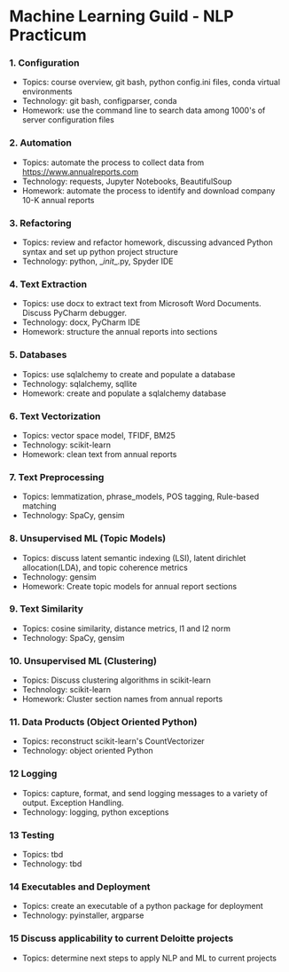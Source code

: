 # Machine Learning Guild - NLP Practicum

### 1. Configuration
*  Topics: course overview, git bash, python config.ini files, conda virtual environments
*  Technology: git bash, configparser, conda
*  Homework: use the command line to search data among 1000's of server configuration files

### 2. Automation
*  Topics: automate the process to collect data from https://www.annualreports.com
*  Technology: requests, Jupyter Notebooks, BeautifulSoup
*  Homework: automate the process to identify and download company 10-K annual reports

### 3. Refactoring
*  Topics: review and refactor homework, discussing advanced Python syntax and set up python project structure
*  Technology: python, \__init_\_.py, Spyder IDE

### 4. Text Extraction
*  Topics: use docx to extract text from Microsoft Word Documents. Discuss PyCharm debugger.
*  Technology: docx, PyCharm IDE
*  Homework: structure the annual reports into sections

### 5. Databases
*  Topics: use sqlalchemy to create and populate a database
*  Technology: sqlalchemy, sqllite
*  Homework: create and populate a sqlalchemy database

### 6. Text Vectorization
*  Topics: vector space model, TFIDF, BM25
*  Technology: scikit-learn
*  Homework: clean text from annual reports

### 7. Text Preprocessing
*  Topics: lemmatization, phrase_models, POS tagging, Rule-based matching
*  Technology: SpaCy, gensim

### 8. Unsupervised ML (Topic Models)
*  Topics: discuss latent semantic indexing (LSI), latent dirichlet allocation(LDA), and topic coherence metrics
*  Technology: gensim
*  Homework: Create topic models for annual report sections

### 9. Text Similarity
*  Topics: cosine similarity, distance metrics, l1 and l2 norm
*  Technology: SpaCy, gensim

### 10. Unsupervised ML (Clustering)
*  Topics: Discuss clustering algorithms in scikit-learn
*  Technology: scikit-learn
*  Homework: Cluster section names from annual reports

### 11. Data Products (Object Oriented Python)
*  Topics: reconstruct scikit-learn's CountVectorizer
*  Technology: object oriented Python

### 12 Logging
*  Topics: capture, format, and send logging messages to a variety of output. Exception Handling.
*  Technology: logging, python exceptions

### 13 Testing
*  Topics: tbd
*  Technology: tbd

### 14 Executables and Deployment
*  Topics: create an executable of a python package for deployment
*  Technology: pyinstaller, argparse

### 15 Discuss applicability to current Deloitte projects
*  Topics: determine next steps to apply NLP and ML to current projects

